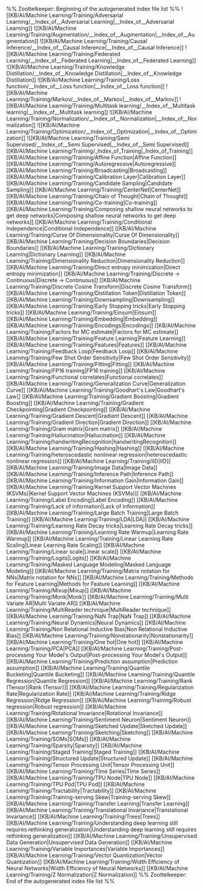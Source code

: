 %% Zoottelkeeper: Beginning of the autogenerated index file list  %%
 ![[KB/AI/Machine Learning/Training/Adversarial Learning/__Index_of__Adversarial Learning|__Index_of__Adversarial Learning]]
 ![[KB/AI/Machine Learning/Training/Augmentation/__Index_of__Augmentation|__Index_of__Augmentation]]
 ![[KB/AI/Machine Learning/Training/Causal Inference/__Index_of__Causal Inference|__Index_of__Causal Inference]]
 ![[KB/AI/Machine Learning/Training/Federated Learning/__Index_of__Federated Learning|__Index_of__Federated Learning]]
 ![[KB/AI/Machine Learning/Training/Knowledge Distillation/__Index_of__Knowledge Distillation|__Index_of__Knowledge Distillation]]
 ![[KB/AI/Machine Learning/Training/Loss function/__Index_of__Loss function|__Index_of__Loss function]]
 ![[KB/AI/Machine Learning/Training/Markov/__Index_of__Markov|__Index_of__Markov]]
 ![[KB/AI/Machine Learning/Training/Multitask learning/__Index_of__Multitask learning|__Index_of__Multitask learning]]
 ![[KB/AI/Machine Learning/Training/Normalization/__Index_of__Normalization|__Index_of__Normalization]]
 ![[KB/AI/Machine Learning/Training/Optimization/__Index_of__Optimization|__Index_of__Optimization]]
 ![[KB/AI/Machine Learning/Training/Semi Supervised/__Index_of__Semi Supervised|__Index_of__Semi Supervised]]
 [[KB/AI/Machine Learning/Training/_Index_of_Training|_Index_of_Training]]
 [[KB/AI/Machine Learning/Training/Affine Function|Affine Function]]
 [[KB/AI/Machine Learning/Training/Autoregressive|Autoregressive]]
 [[KB/AI/Machine Learning/Training/Broadcasting|Broadcasting]]
 [[KB/AI/Machine Learning/Training/Calibration Layer|Calibration Layer]]
 [[KB/AI/Machine Learning/Training/Candidate Sampling|Candidate Sampling]]
 [[KB/AI/Machine Learning/Training/CenterNet|CenterNet]]
 [[KB/AI/Machine Learning/Training/Chain of Thought|Chain of Thought]]
 [[KB/AI/Machine Learning/Training/Co-training|Co-training]]
 [[KB/AI/Machine Learning/Training/Composing shallow neural networks to get deep networks|Composing shallow neural networks to get deep networks]]
 [[KB/AI/Machine Learning/Training/Conditional Independence|Conditional Independence]]
 [[KB/AI/Machine Learning/Training/Curse Of Dimensionality|Curse Of Dimensionality]]
 [[KB/AI/Machine Learning/Training/Decision Boundaries|Decision Boundaries]]
 [[KB/AI/Machine Learning/Training/Dictionary Learning|Dictionary Learning]]
 [[KB/AI/Machine Learning/Training/Dimensionality Reduction|Dimensionality Reduction]]
 [[KB/AI/Machine Learning/Training/Direct entropy minimization|Direct entropy minimization]]
 [[KB/AI/Machine Learning/Training/Discrete -> Continuous|Discrete -> Continuous]]
 [[KB/AI/Machine Learning/Training/Discrete Cosine Transform|Discrete Cosine Transform]]
 [[KB/AI/Machine Learning/Training/Distillation Token|Distillation Token]]
 [[KB/AI/Machine Learning/Training/Downsampling|Downsampling]]
 [[KB/AI/Machine Learning/Training/Early Stopping tricks|Early Stopping tricks]]
 [[KB/AI/Machine Learning/Training/Einsum|Einsum]]
 [[KB/AI/Machine Learning/Training/Embedding|Embedding]]
 [[KB/AI/Machine Learning/Training/Encodings|Encodings]]
 [[KB/AI/Machine Learning/Training/Factors for MC estimate|Factors for MC estimate]]
 [[KB/AI/Machine Learning/Training/Feature Learning|Feature Learning]]
 [[KB/AI/Machine Learning/Training/Features|Features]]
 [[KB/AI/Machine Learning/Training/Feedback Loop|Feedback Loop]]
 [[KB/AI/Machine Learning/Training/Few Shot Order Sensitivity|Few Shot Order Sensitivity]]
 [[KB/AI/Machine Learning/Training/Fitting|Fitting]]
 [[KB/AI/Machine Learning/Training/FP16 training|FP16 training]]
 [[KB/AI/Machine Learning/Training/Functional correlates|Functional correlates]]
 [[KB/AI/Machine Learning/Training/Generalization Curve|Generalization Curve]]
 [[KB/AI/Machine Learning/Training/Goodhart's Law|Goodhart's Law]]
 [[KB/AI/Machine Learning/Training/Gradient Boosting|Gradient Boosting]]
 [[KB/AI/Machine Learning/Training/Gradient Checkpointing|Gradient Checkpointing]]
 [[KB/AI/Machine Learning/Training/Gradient Descent|Gradient Descent]]
 [[KB/AI/Machine Learning/Training/Gradient Direction|Gradient Direction]]
 [[KB/AI/Machine Learning/Training/Gram matrix|Gram matrix]]
 [[KB/AI/Machine Learning/Training/Hallucination|Hallucination]]
 [[KB/AI/Machine Learning/Training/handwritingRecognition|handwritingRecognition]]
 [[KB/AI/Machine Learning/Training/Hashing|Hashing]]
 [[KB/AI/Machine Learning/Training/heteroscedastic nonlinear regression|heteroscedastic nonlinear regression]]
 [[KB/AI/Machine Learning/Training/IID|IID]]
 [[KB/AI/Machine Learning/Training/Image Data|Image Data]]
 [[KB/AI/Machine Learning/Training/Inference Path|Inference Path]]
 [[KB/AI/Machine Learning/Training/Information Gain|Information Gain]]
 [[KB/AI/Machine Learning/Training/Kernel Support Vector Machines (KSVMs)|Kernel Support Vector Machines (KSVMs)]]
 [[KB/AI/Machine Learning/Training/Label Encoding|Label Encoding]]
 [[KB/AI/Machine Learning/Training/Lack of information|Lack of information]]
 [[KB/AI/Machine Learning/Training/Large Batch Training|Large Batch Training]]
 [[KB/AI/Machine Learning/Training/LDA|LDA]]
 [[KB/AI/Machine Learning/Training/Learning Rate Decay tricks|Learning Rate Decay tricks]]
 [[KB/AI/Machine Learning/Training/Learning Rate Warmup|Learning Rate Warmup]]
 [[KB/AI/Machine Learning/Training/Linear Learning Rate Scaling|Linear Learning Rate Scaling]]
 [[KB/AI/Machine Learning/Training/Linear scale|Linear scale]]
 [[KB/AI/Machine Learning/Training/Logits|Logits]]
 [[KB/AI/Machine Learning/Training/Masked Language Modeling|Masked Language Modeling]]
 [[KB/AI/Machine Learning/Training/Matrix notation for NNs|Matrix notation for NNs]]
 [[KB/AI/Machine Learning/Training/Methods for Feature Learning|Methods for Feature Learning]]
 [[KB/AI/Machine Learning/Training/Mixup|Mixup]]
 [[KB/AI/Machine Learning/Training/Monk|Monk]]
 [[KB/AI/Machine Learning/Training/Multi Variate AR|Multi Variate AR]]
 [[KB/AI/Machine Learning/Training/MultiReader technique|MultiReader technique]]
 [[KB/AI/Machine Learning/Training/NaN Trap|NaN Trap]]
 [[KB/AI/Machine Learning/Training/Neural Dynamics|Neural Dynamics]]
 [[KB/AI/Machine Learning/Training/Non Relational Inductive Bias|Non Relational Inductive Bias]]
 [[KB/AI/Machine Learning/Training/Nonstationarity|Nonstationarity]]
 [[KB/AI/Machine Learning/Training/One hot|One hot]]
 [[KB/AI/Machine Learning/Training/PCA|PCA]]
 [[KB/AI/Machine Learning/Training/Post-processing Your Model's Output|Post-processing Your Model's Output]]
 [[KB/AI/Machine Learning/Training/Prediction assumption|Prediction assumption]]
 [[KB/AI/Machine Learning/Training/Quantile Bucketing|Quantile Bucketing]]
 [[KB/AI/Machine Learning/Training/Quantile Regression|Quantile Regression]]
 [[KB/AI/Machine Learning/Training/Rank (Tensor)|Rank (Tensor)]]
 [[KB/AI/Machine Learning/Training/Regularization Rate|Regularization Rate]]
 [[KB/AI/Machine Learning/Training/Ridge Regression|Ridge Regression]]
 [[KB/AI/Machine Learning/Training/Robust regression|Robust regression]]
 [[KB/AI/Machine Learning/Training/Rotational Invariance|Rotational Invariance]]
 [[KB/AI/Machine Learning/Training/Sentiment Neuron|Sentiment Neuron]]
 [[KB/AI/Machine Learning/Training/Sketched Update|Sketched Update]]
 [[KB/AI/Machine Learning/Training/Sketching|Sketching]]
 [[KB/AI/Machine Learning/Training/SOMs|SOMs]]
 [[KB/AI/Machine Learning/Training/Sparsity|Sparsity]]
 [[KB/AI/Machine Learning/Training/Staged Training|Staged Training]]
 [[KB/AI/Machine Learning/Training/Structured Update|Structured Update]]
 [[KB/AI/Machine Learning/Training/Tensor Processing Unit|Tensor Processing Unit]]
 [[KB/AI/Machine Learning/Training/TIme Series|TIme Series]]
 [[KB/AI/Machine Learning/Training/TPU Node|TPU Node]]
 [[KB/AI/Machine Learning/Training/TPU Pod|TPU Pod]]
 [[KB/AI/Machine Learning/Training/Tractability|Tractability]]
 [[KB/AI/Machine Learning/Training/Training-serving Skew|Training-serving Skew]]
 [[KB/AI/Machine Learning/Training/Transfer Learning|Transfer Learning]]
 [[KB/AI/Machine Learning/Training/Translational Invariance|Translational Invariance]]
 [[KB/AI/Machine Learning/Training/Trees|Trees]]
 [[KB/AI/Machine Learning/Training/Understanding deep learning still requires rethinking generalization|Understanding deep learning still requires rethinking generalization]]
 [[KB/AI/Machine Learning/Training/Unsupervised Data Generation|Unsupervised Data Generation]]
 [[KB/AI/Machine Learning/Training/Variable Importances|Variable Importances]]
 [[KB/AI/Machine Learning/Training/Vector Quantization|Vector Quantization]]
 [[KB/AI/Machine Learning/Training/Width Efficiency of Neural Networks|Width Efficiency of Neural Networks]]
 [[KB/AI/Machine Learning/Training/Z Normalization|Z Normalization]]
%% Zoottelkeeper: End of the autogenerated index file list  %%
